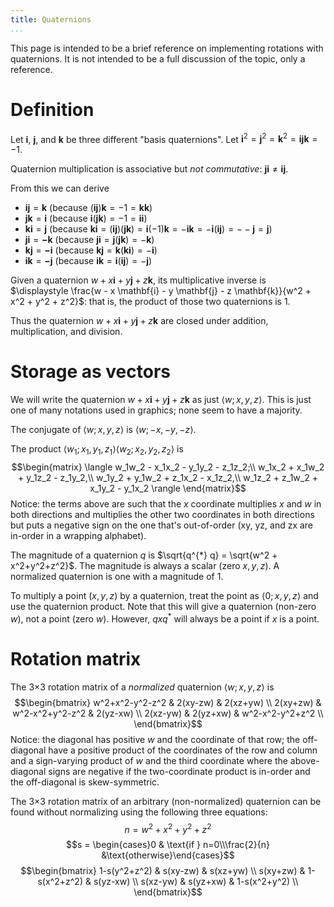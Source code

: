 ```yaml
---
title: Quaternions
...
```


This page is intended to be a brief reference on implementing rotations with quaternions.
It is not intended to be a full discussion of the topic, only a reference.

# Definition

Let $\mathbf{i}$, $\mathbf{j}$, and $\mathbf{k}$ be three different "basis quaternions".
Let $\mathbf{i}^2 = \mathbf{j}^2 = \mathbf{k}^2 = \mathbf{ijk} = -1$.

Quaternion multiplication is associative but *not commutative*: $\mathbf{ji} \ne \mathbf{ij}$.

From this we can derive

- $\mathbf{ij} = \mathbf{k}$ (because $(\mathbf{ij})\mathbf{k} = -1 = \mathbf{kk}$)
- $\mathbf{jk} = \mathbf{i}$ (because $\mathbf{i}(\mathbf{jk}) = -1 = \mathbf{ii}$)
- $\mathbf{ki} = \mathbf{j}$ (because $\mathbf{ki} = (\mathbf{ij})(\mathbf{jk}) = \mathbf{i}(-1)\mathbf{k} = -\mathbf{ik} = -\mathbf{i}(\mathbf{ij}) = --\mathbf{j} = \mathbf{j}$)
- $\mathbf{ji} = \mathbf{-k}$ (because $\mathbf{ji} = \mathbf{j}(\mathbf{jk}) = -\mathbf{k}$)
- $\mathbf{kj} = \mathbf{-i}$ (because $\mathbf{kj} = \mathbf{k}(\mathbf{ki}) = -\mathbf{i}$)
- $\mathbf{ik} = \mathbf{-j}$ (because $\mathbf{ik} = \mathbf{i}(\mathbf{ij}) = -\mathbf{j}$)

Given a quaternion $w + x \mathbf{i} + y \mathbf{j} + z \mathbf{k}$,
its multiplicative inverse is $\displaystyle \frac{w - x \mathbf{i} - y \mathbf{j} - z \mathbf{k}}{w^2 + x^2 + y^2 + z^2}$:
that is, the product of those two quaternions is 1.

Thus the quaternion $w + x \mathbf{i} + y \mathbf{j} + z \mathbf{k}$
are closed under addition, multiplication, and division.

# Storage as vectors

We will write the quaternion $w + x \mathbf{i} + y \mathbf{j} + z \mathbf{k}$
as just $\langle w;x,y,z \rangle$.
This is just one of many notations used in graphics; none seem to have a majority.

The conjugate of $\langle w;x,y,z \rangle$ is $\langle w;-x,-y,-z \rangle$.

The product $\langle w_1;x_1,y_1,z_1 \rangle \langle w_2;x_2,y_2,z_2 \rangle$
is $$\begin{matrix}
\langle w_1w_2 - x_1x_2 - y_1y_2 - z_1z_2;\\
w_1x_2 + x_1w_2 + y_1z_2 - z_1y_2,\\
w_1y_2 + y_1w_2 + z_1x_2 - x_1z_2,\\
w_1z_2 + z_1w_2 + x_1y_2 - y_1x_2 \rangle
\end{matrix}$$
Notice: the terms above are such that the $x$ coordinate multiplies $x$ and $w$ in both directions
and multiplies the other two coordinates in both directions but puts a negative sign on the one that's out-of-order (xy, yz, and zx are in-order in a wrapping alphabet).

The magnitude of a quaternion $q$ is $\sqrt{q^{*} q} = \sqrt{w^2 + x^2+y^2+z^2}$.
The magnitude is always a scalar (zero $x,y,z$).
A normalized quaternion is one with a magnitude of $1$.

To multiply a point $(x,y,z)$ by a quaternion, treat the point as $\langle 0;x,y,z \rangle$
and use the quaternion product.
Note that this will give a quaternion (non-zero $w$), not a point (zero $w$).
However, $q x q^{*}$ will always be a point if $x$ is a point.

# Rotation matrix

The 3×3 rotation matrix of a *normalized* quaternion $\langle w;x,y,z \rangle$
is $$\begin{bmatrix}
w^2+x^2-y^2-z^2 & 2(xy-zw) & 2(xz+yw) \\
2(xy+zw) & w^2-x^2+y^2-z^2 & 2(yz-xw) \\
2(xz-yw) & 2(yz+xw) & w^2-x^2-y^2+z^2 \\
\end{bmatrix}$$
Notice: the diagonal has positive $w$ and the coordinate of that row;
the off-diagonal have a positive product of the coordinates of the row and column
and a sign-varying product of $w$ and the third coordinate
where the above-diagonal signs are negative if the two-coordinate product is in-order
and the off-diagonal is skew-symmetric.

The 3×3 rotation matrix of an arbitrary (non-normalized) quaternion can be found without normalizing using the following three equations:
$$n = w^2 + x^2 + y^2 + z^2$$
$$s = \begin{cases}0 & \text{if } n=0\\\frac{2}{n} &\text{otherwise}\end{cases}$$
$$\begin{bmatrix}
1-s(y^2+z^2) & s(xy-zw) & s(xz+yw) \\
s(xy+zw) & 1-s(x^2+z^2) & s(yz-xw) \\
s(xz-yw) & s(yz+xw) & 1-s(x^2+y^2) \\
\end{bmatrix}$$

